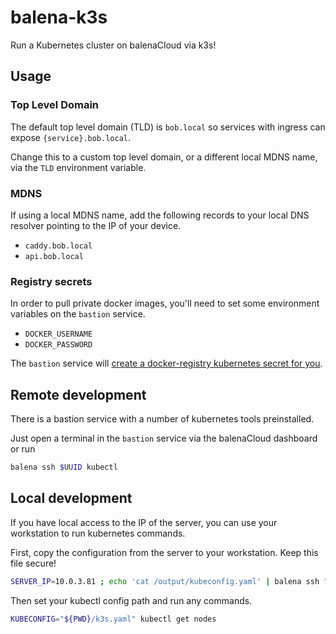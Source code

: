 # balena-k3s

Run a Kubernetes cluster on balenaCloud via k3s!

## Usage

### Top Level Domain

The default top level domain (TLD) is `bob.local` so services with ingress can expose `{service}.bob.local`.

Change this to a custom top level domain, or a different local MDNS name, via the `TLD` environment variable.

### MDNS

If using a local MDNS name, add the following records to your local DNS resolver pointing to the IP of your device.

- `caddy.bob.local`
- `api.bob.local`

### Registry secrets

In order to pull private docker images, you'll need to set some environment variables on the `bastion` service.

- `DOCKER_USERNAME`
- `DOCKER_PASSWORD`

The `bastion` service will [create a docker-registry kubernetes secret for you](https://kubernetes.io/docs/tasks/configure-pod-container/pull-image-private-registry/#create-a-secret-by-providing-credentials-on-the-command-line).

## Remote development

There is a bastion service with a number of kubernetes tools preinstalled.

Just open a terminal in the `bastion` service via the balenaCloud dashboard or run

```bash
balena ssh $UUID kubectl
```

## Local development

If you have local access to the IP of the server, you can use your workstation to run kubernetes commands.

First, copy the configuration from the server to your workstation. Keep this file secure!

```bash
SERVER_IP=10.0.3.81 ; echo 'cat /output/kubeconfig.yaml' | balena ssh "${SERVER_IP}" server | sed "s/127.0.0.1/${SERVER_IP}/" > k3s.yaml
```

Then set your kubectl config path and run any commands.

```bash
KUBECONFIG="${PWD}/k3s.yaml" kubectl get nodes
```
